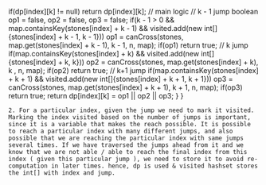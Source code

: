 if(dp[index][k] != null)
return dp[index][k];
// main logic
// k - 1 jump
boolean op1 = false, op2 = false, op3 = false;
if(k - 1 > 0 && map.containsKey(stones[index] + k - 1) && visited.add(new int[]{stones[index] + k - 1, k - 1}))
op1 = canCross(stones, map.get(stones[index] + k - 1), k - 1, n, map);
if(op1) return true;
// k jump
if(map.containsKey(stones[index] + k) && visited.add(new int[]{stones[index] + k, k}))
op2 = canCross(stones, map.get(stones[index] + k), k , n, map);
if(op2) return true;
// k+1 jump
if(map.containsKey(stones[index] + k + 1) && visited.add(new int[]{stones[index] + k + 1, k + 1}))
op3 = canCross(stones, map.get(stones[index] + k + 1), k + 1, n, map);
if(op3) return true;
return dp[index][k] = op1 || op2 || op3;
}
}
```
2. For a particular index, given the jump we need to mark it visited. Marking the index visited based on the number of jumps is important, since it is a variable that makes the reach possible. It is possible to reach a particular index with many different jumps, and also possible that we are reaching the particular index with same jumps several times. If we have traversed the jumps ahead from it and we know that we are not able / able to reach the final index from this index ( given this particular jump ), we need to store it to avoid re-computation in later times. hence, dp is used & visited hashset stores the int[] with index and jump.